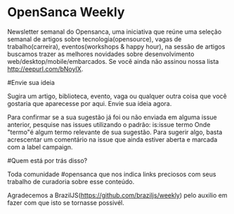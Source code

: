 # OpenSanca Weekly

Newsletter semanal do Opensanca, uma iniciativa que reúne uma seleção semanal de artigos sobre tecnologia(opensource), vagas de trabalho(carreira), eventos(workshops & happy hour), na sessão de artigos buscamos trazer as melhores novidades sobre desenvolvimento web/desktop/mobile/embarcados. Se você ainda não assinou nossa lista http://eepurl.com/bNoyIX.

#Envie sua ideia

Sugira um artigo, biblioteca, evento, vaga ou qualquer outra coisa que você gostaria que aparecesse por aqui. 
Envie sua ideia agora.

Para confirmar se a sua sugestão já foi ou não enviada em alguma issue anterior, pesquise nas issues utilizando o padrão:
 is:issue termo
 Onde "termo"é algum termo relevante de sua sugestão.
Para sugerir algo, basta acrescentar um comentário na issue que ainda estiver aberta e marcada com a label campaign.

#Quem está por trás disso?

Toda comunidade #opensanca que nos indica links preciosos com seus trabalho de curadoria sobre esse conteúdo.

Agradecemos a BrazilJS(https://github.com/braziljs/weekly) pelo auxilio em fazer com que isto se tornasse possivél.

